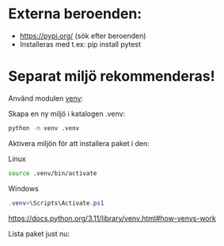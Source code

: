 # Externa beroenden:

- https://pypi.org/ (sök efter beroenden)
- Installeras med t.ex: pip install pytest

# Separat miljö rekommenderas!

Använd modulen [venv][1]:

Skapa en ny miljö i katalogen .venv:

```bash
python -m venv .venv
```

Aktivera miljön för att installera paket i den:

Linux
```bash
source .venv/bin/activate
```
Windows
```powershell
.venv>\Scripts\Activate.ps1
```

https://docs.python.org/3.11/library/venv.html#how-venvs-work

Lista paket just nu:



[1]: https://docs.python.org/3.11/library/venv.html
